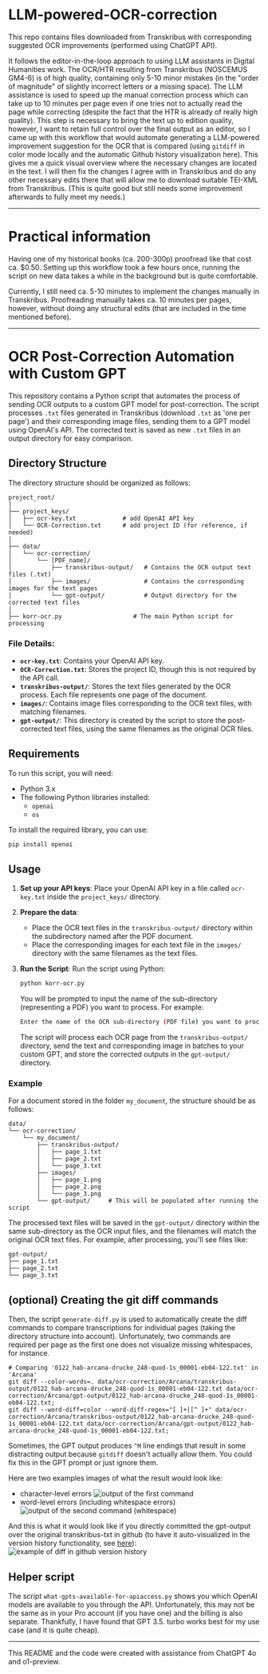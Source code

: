 # LLM-powered-OCR-correction
This repo contains files downloaded from Transkribus with corresponding suggested OCR improvements (performed using ChatGPT API).

It follows the editor-in-the-loop approach to using LLM assistants in Digital Humanities work.
The OCR/HTR resulting from Transkribus (NOSCEMUS GM4-6) is of high quality, containing only 5-10 minor mistakes (in the "order of magnitude" of slightly incorrect letters or a missing space).
The LLM assistance is used to speed up the manual correction process which can take up to 10 minutes per page even if one tries not to actually read the page while correcting (despite the fact that the HTR is already of really high quality). 
This step is necessary to bring the text up to edition quality, however, I want to retain full control over the final output as an editor, so I came up with this workflow that would automate generating a LLM-powered improvement suggestion for the OCR that is compared (using `gitdiff` in color mode locally and the automatic Github history visualization here). 
This gives me a quick visual overview where the necessary changes are located in the text. I will then fix the changes I agree with in Transkribus and do any other necessary edits there that will allow me to download suitable TEI-XML from Transkribus. (This is quite good but still needs some improvement afterwards to fully meet my needs.) 



---

# Practical information
Having one of my historical books (ca. 200-300p) proofread like that cost ca. $0.50. 
Setting up this workflow took a few hours once, running the script on new data takes a while in the background but is quite comfortable. 

Currently, I still need ca. 5-10 minutes to implement the changes manually in Transkribus. Proofreading manually takes ca. 10 minutes per pages, however, without doing any structural edits (that are included in the time mentioned before). 

---

# OCR Post-Correction Automation with Custom GPT

This repository contains a Python script that automates the process of sending OCR outputs to a custom GPT model for post-correction. The script processes `.txt` files generated in Transkribus (download `.txt` as 'one per page') and their corresponding image files, sending them to a GPT model using OpenAI's API. The corrected text is saved as new `.txt` files in an output directory for easy comparison.

## Directory Structure

The directory structure should be organized as follows:

```
project_root/
│
├── project_keys/
│   ├── ocr-key.txt             # add OpenAI API key
│   └── OCR-Correction.txt      # add project ID (for reference, if needed)
│
├── data/
│   └── ocr-correction/
│       └── [PDF_name]/
│           ├── transkribus-output/   # Contains the OCR output text files (.txt)
│           ├── images/               # Contains the corresponding images for the text pages
│           └── gpt-output/           # Output directory for the corrected text files
│
├── korr-ocr.py                    # The main Python script for processing
```

### File Details:
- **`ocr-key.txt`**: Contains your OpenAI API key.
- **`OCR-Correction.txt`**: Stores the project ID, though this is not required by the API call.
- **`transkribus-output/`**: Stores the text files generated by the OCR process. Each file represents one page of the document.
- **`images/`**: Contains image files corresponding to the OCR text files, with matching filenames.
- **`gpt-output/`**: This directory is created by the script to store the post-corrected text files, using the same filenames as the original OCR files.

## Requirements

To run this script, you will need:

- Python 3.x
- The following Python libraries installed:
  - `openai`
  - `os`
  
To install the required library, you can use:

```bash
pip install openai
```

## Usage

1. **Set up your API keys**:
   Place your OpenAI API key in a file called `ocr-key.txt` inside the `project_keys/` directory.

2. **Prepare the data**:
   - Place the OCR text files in the `transkribus-output/` directory within the subdirectory named after the PDF document.
   - Place the corresponding images for each text file in the `images/` directory with the same filenames as the text files.

3. **Run the Script**:
   Run the script using Python:

   ```bash
   python korr-ocr.py
   ```

   You will be prompted to input the name of the sub-directory (representing a PDF) you want to process. For example:

   ```bash
   Enter the name of the OCR sub-directory (PDF file) you want to process: my_document
   ```

   The script will process each OCR page from the `transkribus-output/` directory, send the text and corresponding image in batches to your custom GPT, and store the corrected outputs in the `gpt-output/` directory.

### Example

For a document stored in the folder `my_document`, the structure should be as follows:

```
data/
└── ocr-correction/
    └── my_document/
        ├── transkribus-output/
        │   ├── page_1.txt
        │   ├── page_2.txt
        │   └── page_3.txt
        ├── images/
        │   ├── page_1.png
        │   ├── page_2.png
        │   └── page_3.png
        └── gpt-output/     # This will be populated after running the script
```

The processed text files will be saved in the `gpt-output/` directory within the same sub-directory as the OCR input files, and the filenames will match the original OCR text files. For example, after processing, you'll see files like:

```
gpt-output/
├── page_1.txt
├── page_2.txt
└── page_3.txt
```

## (optional) Creating the git diff commands
Then, the script `generate-diff.py` is used to automatically create the diff commands to compare transcriptions for individual pages (taking the directory structure into account).
Unfortunately, two commands are required per page as the first one does not visualize missing whitespaces, for instance. 

```
# Comparing '0122_hab-arcana-drucke_248-quod-1s_00001-eb04-122.txt' in 'Arcana'
git diff --color-words=. data/ocr-correction/Arcana/transkribus-output/0122_hab-arcana-drucke_248-quod-1s_00001-eb04-122.txt data/ocr-correction/Arcana/gpt-output/0122_hab-arcana-drucke_248-quod-1s_00001-eb04-122.txt;
git diff --word-diff=color --word-diff-regex="[ ]+|[^ ]+" data/ocr-correction/Arcana/transkribus-output/0122_hab-arcana-drucke_248-quod-1s_00001-eb04-122.txt data/ocr-correction/Arcana/gpt-output/0122_hab-arcana-drucke_248-quod-1s_00001-eb04-122.txt;
```
Sometimes, the GPT output produces `^M` line endings that result in some distracting output because `gitdiff` doesn't actually allow them. 
You could fix this in the GPT prompt or just ignore them. 

Here are two examples images of what the result would look like: 
- character-level errors
![output of the first command](https://github.com/sarahalang/LLM-powered-OCR-correction/blob/main/ocr-diff-1.png)
- word-level errors (including whitespace errors)
![output of the second command (whitespace)](https://github.com/sarahalang/LLM-powered-OCR-correction/blob/main/ocr-diff-2.png)

And this is what it would look like if you directly committed the gpt-output over the original transkribus-txt in github (to have it auto-visualized in the version history functionality, see [here](https://github.com/sarahalang/LLM-powered-OCR-correction/commit/da09fc070bb7a76dc8164c154eef8e89d83e5008)):
![example of diff in github version history](https://github.com/sarahalang/LLM-powered-OCR-correction/blob/main/github-diff.png)

## Helper script

The script `what-gpts-available-for-apiaccess.py` shows you which OpenAI models are available to you through the API. Unfortunately, this may not be the same as in your Pro account (if you have one) and the billing is also separate. Thankfully, I have found that GPT 3.5. turbo works best for my use case (and it is quite cheap). 


---
This README and the code were created with assistance from ChatGPT 4o and o1-preview. 
